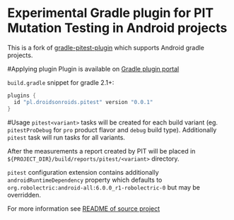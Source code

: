 # Experimental Gradle plugin for PIT Mutation Testing in Android projects
This is a fork of [gradle-pitest-plugin](https://github.com/szpak/gradle-pitest-plugin)
which supports Android gradle projects. 

#Applying plugin
Plugin is available on [Gradle plugin portal](https://plugins.gradle.org/plugin/pl.droidsonroids.pitest)

`build.gradle` snippet for gradle 2.1+:
```groovy
plugins {
  id "pl.droidsonroids.pitest" version "0.0.1"
}
```

#Usage
`pitest<variant>` tasks will be created for each build variant 
(eg. `pitestProDebug` for `pro` product flavor and `debug` build type).
Additionally `pitest` task will run tasks for all variants.

After the measurements a report created by PIT will be placed in `${PROJECT_DIR}/build/reports/pitest/<variant>` directory.

`pitest` configuration extension contains additionally `androidRuntimeDependency` property 
which defaults to `org.robolectric:android-all:6.0.0_r1-robolectric-0` but may be overridden.   

For more information see [README of source project](https://github.com/szpak/gradle-pitest-plugin/blob/master/README.md)
